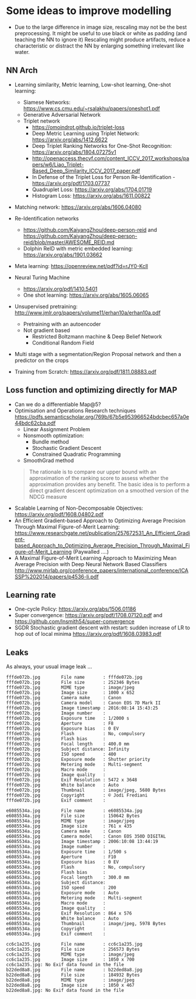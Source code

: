 # Some ideas to improve modelling

- Due to the large difference in image size, rescaling may not be the best preprocessing.
  It might be useful to use black or white as padding (and teaching the NN to ignore it)
  Rescaling might produce artifacts, reduce a characteristic
  or distract the NN by enlarging something irrelevant like water.

## NN Arch

- Learning similarity, Metric learning, Low-shot learning, One-shot learning:
    - Siamese Networks: https://www.cs.cmu.edu/~rsalakhu/papers/oneshot1.pdf
    - Generative Adversarial Network
    - Triplet network
      - https://omoindrot.github.io/triplet-loss
      - Deep Metric Learning using Triplet Network: https://arxiv.org/abs/1412.6622
      - Deep Triplet Ranking Networks for One-Shot Recognition: https://arxiv.org/abs/1804.07275v1
      - http://openaccess.thecvf.com/content_ICCV_2017_workshops/papers/w6/Liao_Triplet-Based_Deep_Similarity_ICCV_2017_paper.pdf
      - In Defense of the Triplet Loss for Person Re-Identification - https://arxiv.org/pdf/1703.07737
      - Quadruplet Loss: https://arxiv.org/abs/1704.01719
      - Histogram Loss: https://arxiv.org/abs/1611.00822
- Matching network: https://arxiv.org/abs/1606.04080
- Re-Identification networks
  - https://github.com/KaiyangZhou/deep-person-reid and https://github.com/KaiyangZhou/deep-person-reid/blob/master/AWESOME_REID.md
  - Dolphin ReID with metric embedded learning: https://arxiv.org/abs/1901.03662
- Meta learning: https://openreview.net/pdf?id=rJY0-Kcll
- Neural Turing Machine
  - https://arxiv.org/pdf/1410.5401
  - One shot learning: https://arxiv.org/abs/1605.06065
- Unsupervised pretraining: http://www.jmlr.org/papers/volume11/erhan10a/erhan10a.pdf
  - Pretraining with an autoencoder
  - Not gradient based
    - Restricted Boltzmann machine & Deep Belief Network
    - Conditional Random Field
- Multi stage with a segmentation/Region Proposal network and then a predictor on the crops

- Training from Scratch: https://arxiv.org/pdf/1811.08883.pdf

## Loss function and optimizing directly for MAP

- Can we do a differentiable Map@5?
- Optimisation and Operations Research techniques
  https://pdfs.semanticscholar.org/769b/67b5e953966524bdcbec657a0e44bdc62cba.pdf
  - Linear Assignment Problem
  - Nonsmooth optimization:
    - Bundle method
    - Stochastic Gradient Descent
    - Constrained Quadratic Programming
  - SmoothGrad method
  > The rationale is to compare our upper bound with an
  > approximation of the ranking score to assess whether
  > the approximation provides any benefit.  The basic idea is to perform a direct gradient
  > descent optimization on a smoothed version of the NDCG measure
- Scalable Learning of Non-Decomposable Objectives: https://arxiv.org/pdf/1608.04802.pdf
- An Efficient Gradient-based Approach to Optimizing Average Precision Through Maximal Figure-of-Merit Learning:
  https://www.researchgate.net/publication/257672531_An_Efficient_Gradient-based_Approach_to_Optimizing_Average_Precision_Through_Maximal_Figure-of-Merit_Learning (Paywalled ....)
- A Maximal Figure-of-Merit Learning Approach to Maximizing Mean Average Precision with Deep Neural Network Based Classifiers
  http://www.mirlab.org/conference_papers/international_conference/ICASSP%202014/papers/p4536-li.pdf

## Learning rate

  - One-cycle Policy: https://arxiv.org/abs/1506.01186
  - Super convergence: https://arxiv.org/pdf/1708.07120.pdf and https://github.com/lnsmith54/super-convergence
  - SGDR Stochastic gradient descent with restart: sudden increase of LR to hop out of local minima
    https://arxiv.org/pdf/1608.03983.pdf

## Leaks

As always, your usual image leak ...


```
fffde072b.jpg        File name       : fffde072b.jpg
fffde072b.jpg        File size       : 252346 Bytes
fffde072b.jpg        MIME type       : image/jpeg
fffde072b.jpg        Image size      : 1000 x 652
fffde072b.jpg        Camera make     : Canon
fffde072b.jpg        Camera model    : Canon EOS 7D Mark II
fffde072b.jpg        Image timestamp : 2016:08:14 15:43:25
fffde072b.jpg        Image number    : 
fffde072b.jpg        Exposure time   : 1/2000 s
fffde072b.jpg        Aperture        : F8
fffde072b.jpg        Exposure bias   : 0 EV
fffde072b.jpg        Flash           : No, compulsory
fffde072b.jpg        Flash bias      : 
fffde072b.jpg        Focal length    : 400.0 mm
fffde072b.jpg        Subject distance: Infinity
fffde072b.jpg        ISO speed       : 400
fffde072b.jpg        Exposure mode   : Shutter priority
fffde072b.jpg        Metering mode   : Multi-segment
fffde072b.jpg        Macro mode      : 
fffde072b.jpg        Image quality   : 
fffde072b.jpg        Exif Resolution : 5472 x 3648
fffde072b.jpg        White balance   : Auto
fffde072b.jpg        Thumbnail       : image/jpeg, 5680 Bytes
fffde072b.jpg        Copyright       : © Jodi Frediani
fffde072b.jpg        Exif comment    : 

e6085534a.jpg        File name       : e6085534a.jpg
e6085534a.jpg        File size       : 150642 Bytes
e6085534a.jpg        MIME type       : image/jpeg
e6085534a.jpg        Image size      : 761 x 435
e6085534a.jpg        Camera make     : Canon
e6085534a.jpg        Camera model    : Canon EOS 350D DIGITAL
e6085534a.jpg        Image timestamp : 2006:10:08 13:44:19
e6085534a.jpg        Image number    : 
e6085534a.jpg        Exposure time   : 1/500 s
e6085534a.jpg        Aperture        : F10
e6085534a.jpg        Exposure bias   : 0 EV
e6085534a.jpg        Flash           : No, compulsory
e6085534a.jpg        Flash bias      : 
e6085534a.jpg        Focal length    : 300.0 mm
e6085534a.jpg        Subject distance: 
e6085534a.jpg        ISO speed       : 200
e6085534a.jpg        Exposure mode   : Auto
e6085534a.jpg        Metering mode   : Multi-segment
e6085534a.jpg        Macro mode      : 
e6085534a.jpg        Image quality   : 
e6085534a.jpg        Exif Resolution : 864 x 576
e6085534a.jpg        White balance   : Auto
e6085534a.jpg        Thumbnail       : image/jpeg, 5978 Bytes
e6085534a.jpg        Copyright       : 
e6085534a.jpg        Exif comment    : 

cc6c1a235.jpg        File name       : cc6c1a235.jpg
cc6c1a235.jpg        File size       : 256573 Bytes
cc6c1a235.jpg        MIME type       : image/jpeg
cc6c1a235.jpg        Image size      : 1050 x 700
cc6c1a235.jpg: No Exif data found in the file
b22ded8a8.jpg        File name       : b22ded8a8.jpg
b22ded8a8.jpg        File size       : 184932 Bytes
b22ded8a8.jpg        MIME type       : image/jpeg
b22ded8a8.jpg        Image size      : 1050 x 467
b22ded8a8.jpg: No Exif data found in the file
```
